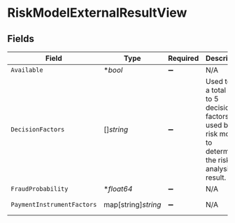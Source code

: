 # RiskModelExternalResultView


## Fields

| Field                                                                                                          | Type                                                                                                           | Required                                                                                                       | Description                                                                                                    | Example                                                                                                        |
| -------------------------------------------------------------------------------------------------------------- | -------------------------------------------------------------------------------------------------------------- | -------------------------------------------------------------------------------------------------------------- | -------------------------------------------------------------------------------------------------------------- | -------------------------------------------------------------------------------------------------------------- |
| `Available`                                                                                                    | **bool*                                                                                                        | :heavy_minus_sign:                                                                                             | N/A                                                                                                            |                                                                                                                |
| `DecisionFactors`                                                                                              | []*string*                                                                                                     | :heavy_minus_sign:                                                                                             | Used to list a total of up to 5 decision factors used by the risk model to determine the risk analysis result. |                                                                                                                |
| `FraudProbability`                                                                                             | **float64*                                                                                                     | :heavy_minus_sign:                                                                                             | N/A                                                                                                            |                                                                                                                |
| `PaymentInstrumentFactors`                                                                                     | map[string]*string*                                                                                            | :heavy_minus_sign:                                                                                             | N/A                                                                                                            | [object Object]                                                                                                |